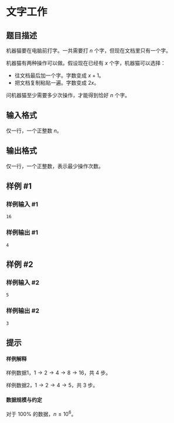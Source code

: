 
# 文字工作

## 题目描述

机器猫要在电脑前打字。一共需要打 $n$ 个字，但现在文档里只有一个字。

机器猫有两种操作可以做。假设现在已经有 $x$ 个字，机器猫可以选择：

- 往文档最后加一个字。字数变成 $x+1$。
- 把文档复制粘贴一遍。字数变成 $2x$。

问机器猫至少需要多少次操作，才能得到恰好 $n$ 个字。

## 输入格式

仅一行，一个正整数 $n$。

## 输出格式

仅一行，一个正整数，表示最少操作次数。

## 样例 #1

### 样例输入 #1

```
16
```

### 样例输出 #1

```
4
```

## 样例 #2

### 样例输入 #2

```
5
```

### 样例输出 #2

```
3
```

## 提示

#### 样例解释

样例数据1，$1\to 2\to 4\to8\to 16$，共 4 步。

样例数据2，$1\to 2\to 4\to 5$，共 3 步。

#### 数据规模与约定

对于 $100\%$ 的数据，$n\leq 10^6$。